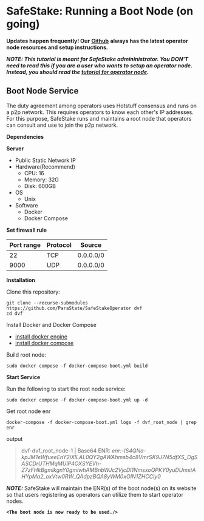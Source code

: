 # SafeStake: Running a Boot Node (on going)

**Updates happen frequently! Our** [**Github**](https://github.com/ParaState/SafeStakeOperator) **always has the latest operator node resources and setup instructions.**

***NOTE: This tutorial is meant for SafeStake admininistrator. You DON'T need to read this if you are a user who wants to setup an operator node. Instead, you should read the [tutorial for operator node](./safestake-running-an-operator-node-on-going.md).***


## **Boot Node Service**

The duty agreement among operators uses Hotstuff consensus and runs on a p2p network. This requires operators to know each other's IP addresses. For this purpose, SafeStake runs and maintains a root node that operators can consult and use to join the p2p network.

**Dependencies**

**Server**

* Public Static Network IP
* Hardware(Recommend)
  * CPU: 16
  * Memory: 32G
  * Disk: 600GB
* OS
  * Unix
* Software
  * Docker
  * Docker Compose

**Set firewall rule**

| Port range | Protocol | Source    |
| ---------- | -------- | --------- |
| 22         | TCP      | 0.0.0.0/0 |
| 9000       | UDP      | 0.0.0.0/0 |

**Installation**

Clone this repository:

```
git clone --recurse-submodules https://github.com/ParaState/SafeStakeOperator dvf
cd dvf
```

Install Docker and Docker Compose

* [install docker engine](https://docs.docker.com/engine/install/)
* [install docker compose](https://docs.docker.com/compose/install/)

Build root node:

```
sudo docker compose -f docker-compose-boot.yml build
```

**Start Service**

Run the following to start the root node service:

```
sudo docker compose -f docker-compose-boot.yml up -d
```

Get root node enr

```
docker-compose -f docker-compose-boot.yml logs -f dvf_root_node | grep enr
```

output

> dvf-dvf\_root\_node-1 | Base64 ENR: _enr:-IS4QNa-kpJM1eWfueeEnY2iXlLAL0QY2gAWAhmsb4c8VmrSK9J7N5dfXS\_DgSASCDrUTHMqMUlP4OXSYEVh-Z7zFHkBgmlkgnY0gmlwhAMBnbWJc2VjcDI1NmsxoQPKY0yuDUmstAHYpMa2\_oxVtw0RW\_QAdpzBQA8yWM0xOIN1ZHCCIy0_

_**NOTE:**_  SafeStake will maintain the ENR(s) of the boot node(s) on its website so that users registering as operators can utilize them to start operator nodes.

**`<The boot node is now ready to be used./>`**
